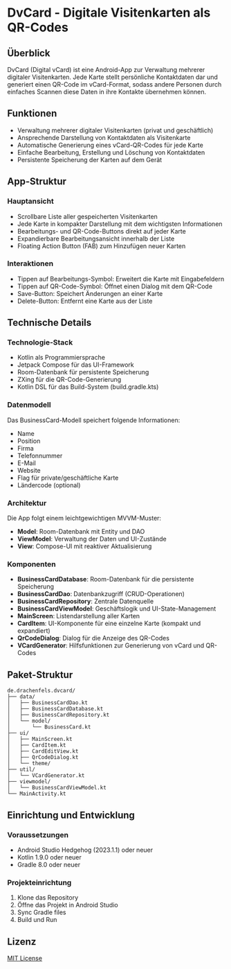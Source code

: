 # DvCard - Digitale Visitenkarten als QR-Codes

## Überblick
DvCard (Digital vCard) ist eine Android-App zur Verwaltung mehrerer digitaler Visitenkarten. Jede Karte stellt persönliche Kontaktdaten dar und generiert einen QR-Code im vCard-Format, sodass andere Personen durch einfaches Scannen diese Daten in ihre Kontakte übernehmen können.

## Funktionen
- Verwaltung mehrerer digitaler Visitenkarten (privat und geschäftlich)
- Ansprechende Darstellung von Kontaktdaten als Visitenkarte
- Automatische Generierung eines vCard-QR-Codes für jede Karte
- Einfache Bearbeitung, Erstellung und Löschung von Kontaktdaten
- Persistente Speicherung der Karten auf dem Gerät

## App-Struktur
### Hauptansicht
- Scrollbare Liste aller gespeicherten Visitenkarten
- Jede Karte in kompakter Darstellung mit dem wichtigsten Informationen
- Bearbeitungs- und QR-Code-Buttons direkt auf jeder Karte
- Expandierbare Bearbeitungsansicht innerhalb der Liste
- Floating Action Button (FAB) zum Hinzufügen neuer Karten

### Interaktionen
- Tippen auf Bearbeitungs-Symbol: Erweitert die Karte mit Eingabefeldern
- Tippen auf QR-Code-Symbol: Öffnet einen Dialog mit dem QR-Code
- Save-Button: Speichert Änderungen an einer Karte
- Delete-Button: Entfernt eine Karte aus der Liste

## Technische Details
### Technologie-Stack
- Kotlin als Programmiersprache
- Jetpack Compose für das UI-Framework
- Room-Datenbank für persistente Speicherung
- ZXing für die QR-Code-Generierung
- Kotlin DSL für das Build-System (build.gradle.kts)

### Datenmodell
Das BusinessCard-Modell speichert folgende Informationen:
- Name
- Position
- Firma
- Telefonnummer
- E-Mail
- Website
- Flag für private/geschäftliche Karte
- Ländercode (optional)

### Architektur
Die App folgt einem leichtgewichtigen MVVM-Muster:
- **Model**: Room-Datenbank mit Entity und DAO
- **ViewModel**: Verwaltung der Daten und UI-Zustände
- **View**: Compose-UI mit reaktiver Aktualisierung

### Komponenten
- **BusinessCardDatabase**: Room-Datenbank für die persistente Speicherung
- **BusinessCardDao**: Datenbankzugriff (CRUD-Operationen)
- **BusinessCardRepository**: Zentrale Datenquelle
- **BusinessCardViewModel**: Geschäftslogik und UI-State-Management
- **MainScreen**: Listendarstellung aller Karten
- **CardItem**: UI-Komponente für eine einzelne Karte (kompakt und expandiert)
- **QrCodeDialog**: Dialog für die Anzeige des QR-Codes
- **VCardGenerator**: Hilfsfunktionen zur Generierung von vCard und QR-Codes

## Paket-Struktur
```
de.drachenfels.dvcard/
├── data/
│   ├── BusinessCardDao.kt
│   ├── BusinessCardDatabase.kt
│   ├── BusinessCardRepository.kt
│   └── model/
│       └── BusinessCard.kt
├── ui/
│   ├── MainScreen.kt
│   ├── CardItem.kt
│   ├── CardEditView.kt
│   ├── QrCodeDialog.kt
│   └── theme/
├── util/
│   └── VCardGenerator.kt
├── viewmodel/
│   └── BusinessCardViewModel.kt
└── MainActivity.kt
```

## Einrichtung und Entwicklung
### Voraussetzungen
- Android Studio Hedgehog (2023.1.1) oder neuer
- Kotlin 1.9.0 oder neuer
- Gradle 8.0 oder neuer

### Projekteinrichtung
1. Klone das Repository
2. Öffne das Projekt in Android Studio
3. Sync Gradle files
4. Build und Run

## Lizenz
[MIT License](LICENSE)

